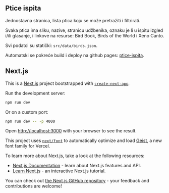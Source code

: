 ## Ptice ispita

Jednostavna stranica, lista ptica koju se može pretražiti i filtrirati.

Svaka ptica ima sliku, nazive, stranicu udžbenika, oznaku je li u ispitu izgled i/ili glasanje, i linkove na resurse: Bird Book, Birds of the World i Xeno Canto.

Svi podatci su statički: `src/data/birds.json`.

Automatski se pokreće build i deploy na github pages: [ptice-ispita](https://learezic.github.io/ptice-ispita/).

## Next.js

This is a [Next.js](https://nextjs.org) project bootstrapped with [`create-next-app`](https://nextjs.org/docs/pages/api-reference/create-next-app).

Run the development server:

```bash
npm run dev
```

Or on a custom port:

```bash
npm run dev -- -p 4000
```

Open [http://localhost:3000](http://localhost:3000) with your browser to see the result.

This project uses [`next/font`](https://nextjs.org/docs/pages/building-your-application/optimizing/fonts) to automatically optimize and load [Geist](https://vercel.com/font), a new font family for Vercel.

To learn more about Next.js, take a look at the following resources:

- [Next.js Documentation](https://nextjs.org/docs) - learn about Next.js features and API.
- [Learn Next.js](https://nextjs.org/learn-pages-router) - an interactive Next.js tutorial.

You can check out [the Next.js GitHub repository](https://github.com/vercel/next.js) - your feedback and contributions are welcome!
